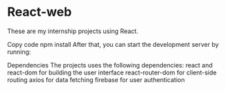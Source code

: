 # React-web
These are my internship projects using React.


Copy code
npm install After that, you can start the development server by running:

Dependencies
The projects uses the following dependencies:
react and react-dom for building the user interface react-router-dom for client-side routing axios for data fetching firebase for user authentication
